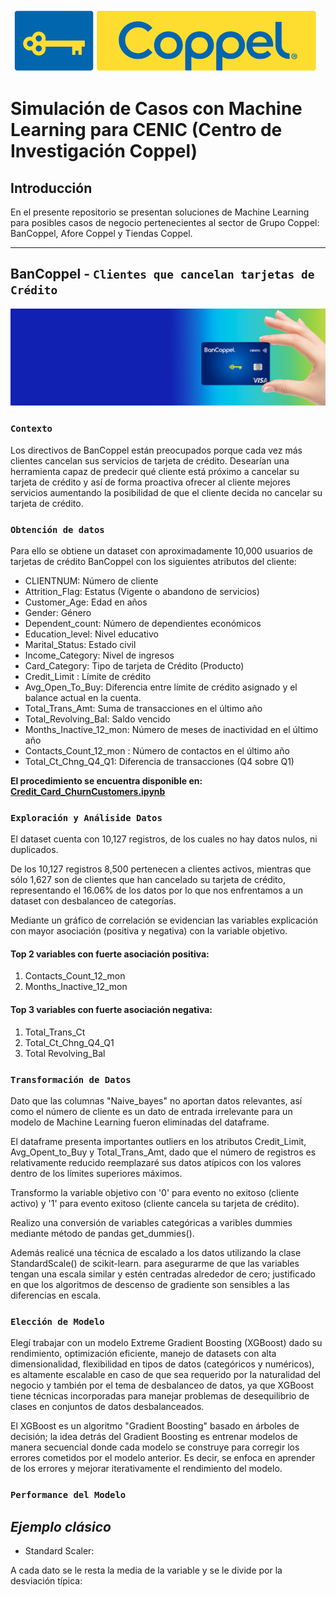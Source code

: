 ![Coppel_logo](https://github.com/CharlyTrejo/Coppel/blob/main/assets/coppel_logo.png)

# **Simulación de Casos con Machine Learning para CENIC (Centro de Investigación Coppel)**

## **Introducción**
En el presente repositorio se presentan soluciones de Machine Learning para posibles casos de negocio pertenecientes al sector de Grupo Coppel: BanCoppel, Afore Coppel y Tiendas Coppel. 

---
## **BanCoppel** - `Clientes que cancelan tarjetas de Crédito`
![credito_bancoppel](https://github.com/CharlyTrejo/Coppel/blob/main/assets/credito_bancoppel.png)
### `Contexto`
Los directivos de BanCoppel están preocupados porque cada vez más clientes cancelan sus servicios de tarjeta de crédito. 
Desearían una herramienta capaz de predecir qué cliente está próximo a cancelar su tarjeta de crédito y así de forma proactiva ofrecer al cliente mejores servicios aumentando la posibilidad de que el cliente decida no cancelar su tarjeta de crédito.
### `Obtención de datos`
Para ello se obtiene un dataset con aproximadamente 10,000 usuarios de tarjetas de crédito BanCoppel con los siguientes atributos del cliente:
* CLIENTNUM: Número de cliente
* Attrition_Flag: Estatus (Vigente o abandono de servicios)
* Customer_Age: Edad en años
* Gender: Género 
* Dependent_count: Número de dependientes económicos
* Education_level: Nivel educativo
* Marital_Status: Estado civil
* Income_Category: Nivel de ingresos
* Card_Category: Tipo de tarjeta de Crédito (Producto)
* Credit_Limit : Límite de crédito
* Avg_Open_To_Buy: Diferencia entre límite de crédito asignado y el balance actual en la cuenta.
* Total_Trans_Amt: Suma de transacciones en el último año
* Total_Revolving_Bal: Saldo vencido
* Months_Inactive_12_mon: Número de meses de inactividad en el último año
* Contacts_Count_12_mon : Número de contactos en el último año
* Total_Ct_Chng_Q4_Q1: Diferencia de transacciones (Q4 sobre Q1)


**El procedimiento se encuentra disponible en: [Credit_Card_ChurnCustomers.ipynb](https://github.com/CharlyTrejo/Coppel/blob/main/CreditCard_ChurnCustomers.ipynb)** 

### `Exploración y Análiside Datos`
El dataset cuenta con 10,127 registros, de los cuales no hay datos nulos, ni duplicados. 

De los 10,127 registros 8,500 pertenecen a clientes activos, mientras que sólo 1,627 son de clientes que han cancelado su tarjeta de crédito, representando el 16.06% de los datos por lo que nos enfrentamos a un dataset con desbalanceo de categorías. 

Mediante un gráfico de correlación se evidencian las variables explicación con mayor asociación (positiva y negativa) con la variable objetivo. 
#### Top 2 variables con fuerte asociación positiva: 
1. Contacts_Count_12_mon
2. Months_Inactive_12_mon
#### Top 3 variables con fuerte asociación negativa:
1. Total_Trans_Ct
2. Total_Ct_Chng_Q4_Q1
3. Total Revolving_Bal

### `Transformación de Datos`
Dato que las columnas "Naive_bayes" no aportan datos relevantes, así como el número de cliente es un dato de entrada irrelevante para un modelo de Machine Learning fueron eliminadas del dataframe.

El dataframe presenta importantes outliers en los atributos Credit_Limit, Avg_Opent_to_Buy y Total_Trans_Amt, dado que el número de registros es relativamente reducido reemplazaré sus datos atípicos con los valores dentro de los límites superiores máximos.

Transformo la variable objetivo con '0' para evento no exitoso (cliente activo) y '1' para evento exitoso (cliente cancela su tarjeta de crédito). 

Realizo una conversión de variables categóricas a varibles dummies mediante método de pandas get_dummies(). 

Además realicé una técnica de escalado a los datos utilizando la clase StandardScale() de scikit-learn. para asegurarme de que las variables tengan una escala similar y estén centradas alrededor de cero; justificado en que los algoritmos  de descenso de gradiente son sensibles a las diferencias en escala.

### `Elección de Modelo`
Elegí trabajar con un modelo Extreme Gradient Boosting (XGBoost) dado su rendimiento, optimización eficiente, manejo de datasets con alta dimensionalidad, flexibilidad en tipos de datos (categóricos y numéricos), es altamente escalable en caso de que sea requerido por la naturalidad del negocio y también por el tema de desbalanceo de datos, ya que XGBoost tiene técnicas incorporadas para manejar problemas de desequilibrio de clases en conjuntos de datos desbalanceados. 

El XGBoost es un algoritmo "Gradient Boosting" basado en árboles de decisión; la idea detrás del Gradient Boosting es entrenar modelos de manera secuencial donde cada modelo se construye para corregir los errores cometidos por el modelo anterior. Es decir, se enfoca en aprender de los errores y mejorar iterativamente el rendimiento del modelo. 

### `Performance del Modelo`







## *Ejemplo clásico*




* Standard Scaler: 

A cada dato se le resta la media de la variable y se le divide por la desviación típica:<br>


